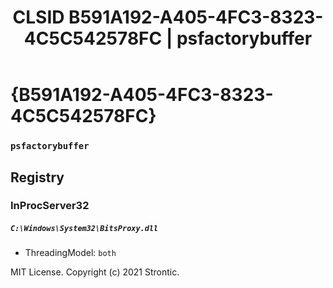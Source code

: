 ﻿---
title: "CLSID B591A192-A405-4FC3-8323-4C5C542578FC | psfactorybuffer"
excerpt: What is COM-Object CLSID B591A192-A405-4FC3-8323-4C5C542578FC?
---

# {B591A192-A405-4FC3-8323-4C5C542578FC}

### `psfactorybuffer`

## Registry


### InProcServer32

##### `C:\Windows\System32\BitsProxy.dll`
* ThreadingModel: `both`

MIT License. Copyright (c) 2021 Strontic.



